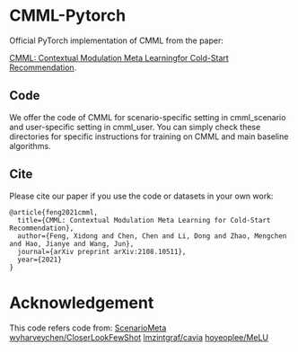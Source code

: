 # CMML-Pytorch
Official PyTorch implementation of CMML from the paper:

[CMML: Contextual Modulation Meta Learningfor Cold-Start Recommendation](https://arxiv.org/abs/2108.10511).

## Code
We offer the code of CMML for scenario-specific setting in cmml_scenario and user-specific setting in cmml_user. You can simply check these directories for specific instructions for training on CMML and main baseline algorithms.

## Cite
Please cite our paper if you use the code or datasets in your own work:
```
@article{feng2021cmml,
  title={CMML: Contextual Modulation Meta Learning for Cold-Start Recommendation},
  author={Feng, Xidong and Chen, Chen and Li, Dong and Zhao, Mengchen and Hao, Jianye and Wang, Jun},
  journal={arXiv preprint arXiv:2108.10511},
  year={2021}
}
```
# Acknowledgement
This code refers code from:
[ScenarioMeta](https://github.com/THUDM/ScenarioMeta)
[wyharveychen/CloserLookFewShot](https://github.com/wyharveychen/CloserLookFewShot)
[lmzintgraf/cavia](https://github.com/lmzintgraf/cavia)
[hoyeoplee/MeLU](https://github.com/hoyeoplee/MeLU)

